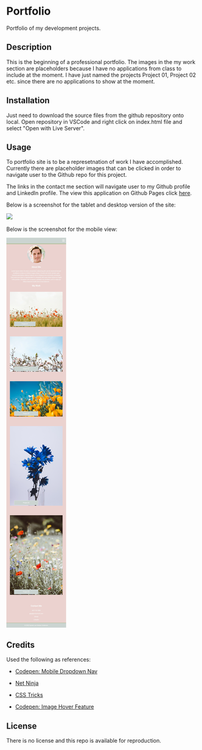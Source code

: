 # Portfolio
Portfolio of my development projects.

## Description

This is the beginning of a professional portfolio. The images in the my work section are placeholders because I have no applications from class to include at the moment. I have just named the projects Project 01, Project 02 etc. since there are no applications to show at the moment.

## Installation

Just need to download the source files from the github repository onto local. Open repository in VSCode and right click on index.html file and select "Open with Live Server". 

## Usage

To portfolio site is to be a represetnation of work I have accomplished. Currently there are placeholder images that can be clicked in order to navigate user to the Github repo for this project. 

The links in the contact me section will navigate user to my Github profile and LinkedIn profile. The view this application on Github Pages click [here](https://garrettanderson.github.io/portfolio/).

Below is a screenshot for the tablet and desktop version of the site:

![](assets/images/portfolio-screenshot.png)

Below is the screenshot for the mobile view:

![](assets/images/portfolio-screenshot-mobile.png)



## Credits

Used the following as references: 

* [Codepen: Mobile Dropdown Nav](https://codepen.io/taufik-nurrohman/pen/kKVrrE)

* [Net Ninja](https://www.youtube.com/watch?v=FDh7Mdl2oww&list=PL4cUxeGkcC9g9Vh9MAA-XKnfJsWZnPZFw&index=9&themeRefresh=1)

* [CSS Tricks](https://css-tricks.com/snippets/css/complete-guide-grid/)

* [Codepen: Image Hover Feature](https://codepen.io/mikes000/pen/WQeOqW)

## License

There is no license and this repo is available for reproduction.

